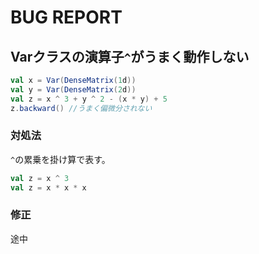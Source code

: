 # BUG REPORT


## Varクラスの演算子`^`がうまく動作しない

~~~scala 3
val x = Var(DenseMatrix(1d))
val y = Var(DenseMatrix(2d))
val z = x ^ 3 + y ^ 2 - (x * y) + 5
z.backward() //うまく偏微分されない
~~~

### 対処法

`^`の累乗を掛け算で表す。

~~~scala
val z = x ^ 3 
val z = x * x * x
~~~

### 修正

途中
